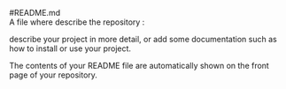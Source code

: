 #README.md  
A file where describe the repository :

describe your project in more detail, 
or add some documentation such as how to install or use your project. 

The contents of your README file are automatically shown on the front page of your repository.
